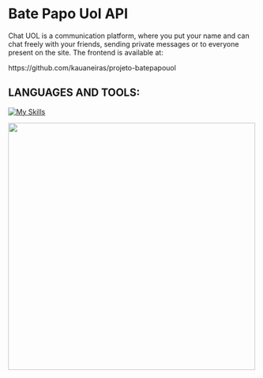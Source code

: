 # Bate Papo Uol API

<p>Chat UOL is a communication platform, where you put your name and can chat freely with your friends, sending private messages or to everyone present on the site. The frontend is available at:</p>
<p>https://github.com/kauaneiras/projeto-batepapouol</p>

## LANGUAGES AND TOOLS:
[![My Skills](https://skills.thijs.gg/icons?i=nodejs,express,mongodb&theme=light)](https://skills.thijs.gg)

<img height="500" src="https://github.com/kauaneiras/projeto-batepapouol/blob/main/img/BatePapoUOL.gif">
